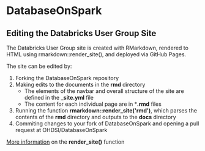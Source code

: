 # DatabaseOnSpark

## Editing the Databricks User Group Site

The Databricks User Group site is created with RMarkdown, rendered to HTML using rmarkdown::render_site(), and deployed via GitHub Pages.

The site can be edited by: 
1. Forking the DatabaseOnSpark repository
1. Making edits to the documents in the **rmd** directory
    - The elements of the navbar and overall structure of the site are defined in the **_site.yml** file 
    - The content for each individual page are in ***.rmd** files
1. Running the function **rmarkdown::render_site('rmd')**, which parses the contents of the **rmd** directory and outputs to the **docs** directory
1. Commiting changes to your fork of DatabaseOnSpark and opening a pull request at OHDSI/DatabaseOnSpark

[More information](https://pkgs.rstudio.com/rmarkdown/reference/render_site.html) on the **render_site()** function
